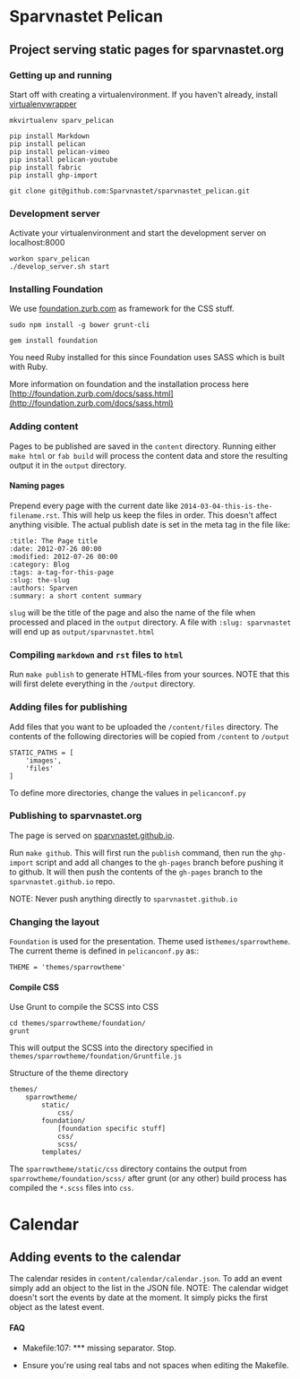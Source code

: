 # Sparvnastet Pelican
## Project serving static pages for sparvnastet.org

### Getting up and running

Start off with creating a virtualenvironment.
If you haven't already, install [virtualenvwrapper](http://virtualenvwrapper.readthedocs.org/en/latest/)

    mkvirtualenv sparv_pelican

    pip install Markdown
    pip install pelican
    pip install pelican-vimeo
    pip install pelican-youtube
    pip install fabric
    pip install ghp-import

    git clone git@github.com:Sparvnastet/sparvnastet_pelican.git


### Development server
Activate your virtualenvironment and start the development server on localhost:8000

    workon sparv_pelican
    ./develop_server.sh start


### Installing Foundation
We use [foundation.zurb.com](foundation.zurb.com) as framework for the CSS stuff.

    sudo npm install -g bower grunt-cli

    gem install foundation

You need Ruby installed for this since Foundation uses SASS which is built with Ruby.

More information on foundation and the installation process here
[http://foundation.zurb.com/docs/sass.html](http://foundation.zurb.com/docs/sass.html)

### Adding content
Pages to be published are saved in the ``content`` directory.
Running either ``make html`` or ``fab build`` will process the content data
and store the resulting output it in the ``output`` directory.

#### Naming pages
Prepend every page with the current date like
``2014-03-04-this-is-the-filename.rst``. This will help us keep the files in
 order. This doesn't affect anything visible. The actual publish date is set
  in the meta tag in the file like:

    :title: The Page title
    :date: 2012-07-26 00:00
    :modified: 2012-07-26 00:00
    :category: Blog
    :tags: a-tag-for-this-page
    :slug: the-slug
    :authors: Sparven
    :summary: a short content summary

``slug`` will be the title of the page and also the name of the file when
processed and placed in the ``output`` directory. A file with ``:slug:
sparvnastet`` will end up as ``output/sparvnastet.html``


### Compiling ``markdown`` and ``rst`` files to ``html``

Run ``make publish`` to generate HTML-files from your sources.
NOTE that this will first delete everything in the ``/output`` directory.


### Adding files for publishing

Add files that you want to be uploaded the ``/content/files`` directory.
The contents of the following directories will be copied from ``/content``
to ``/output``

    STATIC_PATHS = [
        'images',
        'files'
    ]

To define more directories, change the values in ``pelicanconf.py``


### Publishing to sparvnastet.org

The page is served on [sparvnastet.github.io](sparvnastet.github.io).

Run ``make github``. This will first run the ``publish`` command, then run the ``ghp-import`` script
and add all changes to the ``gh-pages`` branch before pushing it to github.
It will then push the contents of the ``gh-pages`` branch to the ``sparvnastet.github.io`` repo.

NOTE: Never push anything directly to ``sparvnastet.github.io``


### Changing the layout

``Foundation`` is used for the presentation. Theme used is``themes/sparrowtheme``.
The current theme is defined in ``pelicanconf.py`` as::

    THEME = 'themes/sparrowtheme'


#### Compile CSS
Use Grunt to compile the SCSS into CSS

    cd themes/sparrowtheme/foundation/
    grunt

This will output the SCSS into the directory specified in ``themes/sparrowtheme/foundation/Gruntfile.js``


Structure of the theme directory

    themes/
        sparrowtheme/
            static/
                css/
            foundation/
                [foundation specific stuff]
                css/
                scss/
            templates/

The ``sparrowtheme/static/css`` directory contains the output from ``sparrowtheme/foundation/scss/`` after grunt (or any other)
build process has compiled the ``*.scss`` files into ``css``.


# Calendar

## Adding events to the calendar
The calendar resides in ``content/calendar/calendar.json``. To add an event simply add an object to the list in the JSON file.
NOTE: The calendar widget doesn't sort the events by date at the moment. It simply picks the first object as the latest event.



#### FAQ
+ Makefile:107: *** missing separator.  Stop.
- Ensure you're using real tabs and not spaces when editing the Makefile.